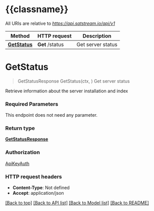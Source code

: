 # {{classname}}

All URIs are relative to *https://api.satstream.io/api/v1*

Method | HTTP request | Description
------------- | ------------- | -------------
[**GetStatus**](StatusApi.md#GetStatus) | **Get** /status | Get server status

# **GetStatus**
> GetStatusResponse GetStatus(ctx, )
Get server status

Retrieve information about the server installation and index

### Required Parameters
This endpoint does not need any parameter.

### Return type

[**GetStatusResponse**](GetStatusResponse.md)

### Authorization

[ApiKeyAuth](../README.md#ApiKeyAuth)

### HTTP request headers

 - **Content-Type**: Not defined
 - **Accept**: application/json

[[Back to top]](#) [[Back to API list]](../README.md#documentation-for-api-endpoints) [[Back to Model list]](../README.md#documentation-for-models) [[Back to README]](../README.md)

